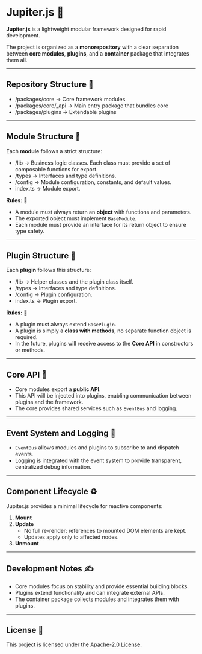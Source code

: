 # Jupiter.js 🌠

**Jupiter.js** is a lightweight modular framework designed for rapid development.

The project is organized as a **monorepository** with a clear separation between **core modules**, **plugins**, and a **container** package that integrates them all.

---

## Repository Structure 🧩

- /packages/core → Core framework modules
- /packages/core/\_api → Main entry package that bundles core
- /packages/plugins → Extendable plugins

---

## Module Structure 🧩

Each **module** follows a strict structure:

- /lib → Business logic classes. Each class must provide a set of composable functions for export.
- /types → Interfaces and type definitions.
- /config → Module configuration, constants, and default values.
- index.ts → Module export.

**Rules:** 📜

- A module must always return an **object** with functions and parameters.
- The exported object must implement `BaseModule`.
- Each module must provide an interface for its return object to ensure type safety.

---

## Plugin Structure 🧩

Each **plugin** follows this structure:

- /lib → Helper classes and the plugin class itself.
- /types → Interfaces and type definitions.
- /config → Plugin configuration.
- index.ts → Plugin export.

**Rules:** 📜

- A plugin must always extend `BasePlugin`.
- A plugin is simply a **class with methods**, no separate function object is required.
- In the future, plugins will receive access to the **Core API** in constructors or methods.

---

## Core API 🔗

- Core modules export a **public API**.
- This API will be injected into plugins, enabling communication between plugins and the framework.
- The core provides shared services such as `EventBus` and logging.

---

## Event System and Logging 📝

- `EventBus` allows modules and plugins to subscribe to and dispatch events.
- Logging is integrated with the event system to provide transparent, centralized debug information.

---

## Component Lifecycle ♻️

Jupiter.js provides a minimal lifecycle for reactive components:

1. **Mount**
2. **Update**
   - No full re-render: references to mounted DOM elements are kept.
   - Updates apply only to affected nodes.
3. **Unmount**

---

## Development Notes ✍️

- Core modules focus on stability and provide essential building blocks.
- Plugins extend functionality and can integrate external APIs.
- The container package collects modules and integrates them with plugins.

---

## License 🔑

This project is licensed under the [Apache-2.0 License](./LICENSE).
